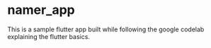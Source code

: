 # namer_app

This is a sample flutter app built while following the google codelab explaining the flutter basics.

